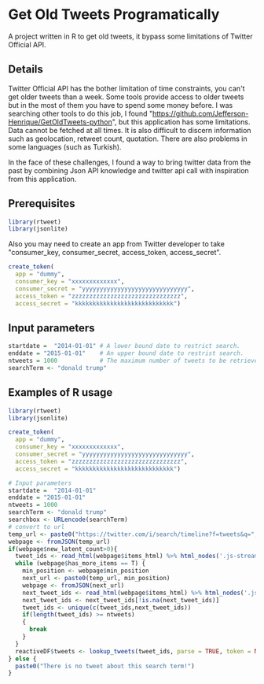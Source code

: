 # Get Old Tweets Programatically
A project written in R to get old tweets, it bypass some limitations of Twitter Official API.

## Details
Twitter Official API has the bother limitation of time constraints, you can't get older tweets than a week. Some tools provide access to older tweets but in the most of them you have to spend some money before.
I was searching other tools to do this job, I found "https://github.com/Jefferson-Henrique/GetOldTweets-python",
but this application has some limitations. Data cannot be fetched at all times. It is also difficult to discern information such as geolocation, retweet count, quotation. There are also problems in some languages (such as Turkish).

In the face of these challenges, I found a way to bring twitter data from the past by combining Json API knowledge and twitter api call with inspiration from this application.

## Prerequisites
```R
library(rtweet)
library(jsonlite)
```

Also you may need to create an app from Twitter developer to take "consumer_key, consumer_secret, access_token, access_secret".
```R
create_token(
  app = "dummy",
  consumer_key = "xxxxxxxxxxxxx",
  consumer_secret = "yyyyyyyyyyyyyyyyyyyyyyyyyyyyyy",
  access_token = "zzzzzzzzzzzzzzzzzzzzzzzzzzzzzzz",
  access_secret = "kkkkkkkkkkkkkkkkkkkkkkkkkkkk")
```  

## Input parameters
```R
startdate =  "2014-01-01" # A lower bound date to restrict search.
enddate = "2015-01-01"    # An upper bound date to restrist search.
ntweets = 1000            # The maximum number of tweets to be retrieved
searchTerm <- "donald trump"
``` 

## Examples of R usage
```R
library(rtweet)
library(jsonlite)

create_token(
  app = "dummy",
  consumer_key = "xxxxxxxxxxxxx",
  consumer_secret = "yyyyyyyyyyyyyyyyyyyyyyyyyyyyyy",
  access_token = "zzzzzzzzzzzzzzzzzzzzzzzzzzzzzzz",
  access_secret = "kkkkkkkkkkkkkkkkkkkkkkkkkkkk")

# Input parameters
startdate =  "2014-01-01"
enddate = "2015-01-01"
ntweets = 1000
searchTerm <- "donald trump"
searchbox <- URLencode(searchTerm)
# convert to url
temp_url <- paste0("https://twitter.com/i/search/timeline?f=tweets&q=",searchbox,"%20since%3A",startdate,"%20until%3A",enddate,"&l=tr&src=typd&max_position=")
webpage <- fromJSON(temp_url)
if(webpage$new_latent_count>0){
  tweet_ids <- read_html(webpage$items_html) %>% html_nodes('.js-stream-tweet') %>% html_attr('data-tweet-id')
  while (webpage$has_more_items == T) {
    min_position <- webpage$min_position
    next_url <- paste0(temp_url, min_position)
    webpage <- fromJSON(next_url)
    next_tweet_ids <- read_html(webpage$items_html) %>% html_nodes('.js-stream-tweet') %>% html_attr('data-tweet-id')
    next_tweet_ids <- next_tweet_ids[!is.na(next_tweet_ids)]
    tweet_ids <- unique(c(tweet_ids,next_tweet_ids))
    if(length(tweet_ids) >= ntweets)
    {
      break
    }
  }
  reactiveDF$tweets <- lookup_tweets(tweet_ids, parse = TRUE, token = NULL)
} else {
  paste0("There is no tweet about this search term!")
}
``` 
